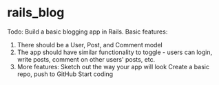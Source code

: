 # rails_blog
Todo: Build a basic blogging app in Rails.
Basic features:
1. There should be a User, Post, and Comment model
2. The app should have similar functionality to toggle - users can login, write posts,    comment on other users' posts, etc.
3. More features:
Sketch out the way your app will look
Create a basic repo, push to GitHub
Start coding
